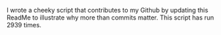 I wrote a cheeky script that contributes to my Github by updating this ReadMe to illustrate why more than commits matter. This script has run 2939 times.